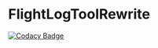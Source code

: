 # FlightLogToolRewrite
[![Codacy Badge](https://api.codacy.com/project/badge/Grade/65ea2003823141419884a962d1e83319)](https://app.codacy.com/gh/miguelf0x/FlightLogToolRewrite?utm_source=github.com&utm_medium=referral&utm_content=miguelf0x/FlightLogToolRewrite&utm_campaign=Badge_Grade_Settings)